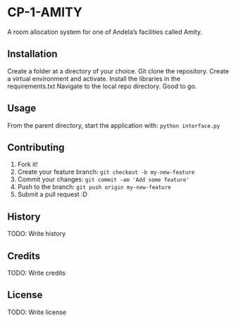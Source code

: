 # CP-1-AMITY

A room allocation system for one of Andela’s facilities called Amity.

## Installation

Create a folder at a directory of your choice.
Git clone the repository.
Create a virtual environment and activate.
Install the libraries in the requirements.txt
Navigate to the local repo directory.
Good to go.


## Usage

From the parent directory, start the application with:
        `python interface.py`

## Contributing

1. Fork it!
2. Create your feature branch: `git checkout -b my-new-feature`
3. Commit your changes: `git commit -am 'Add some feature'`
4. Push to the branch: `git push origin my-new-feature`
5. Submit a pull request :D

## History

TODO: Write history

## Credits

TODO: Write credits

## License

TODO: Write license
